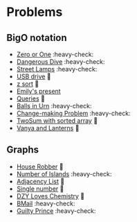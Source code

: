 # Problems

## BigO notation

- [Zero or One](https://vjudge.net/problem/Gym-101473A) :heavy-check:
- [Dangerous Dive](https://vjudge.net/problem/Gym-101473E) :heavy-check:
- [Street Lamps](https://vjudge.net/problem/Gym-100712C) :heavy-check:
- [USB drive](https://vjudge.net/problem/CodeForces-609A) :thinking:
- [z sort](https://vjudge.net/problem/CodeForces-652B) :thinking:
- [Emily's present](https://vjudge.net/problem/CodeForces-609B)
- [Queries](https://vjudge.net/problem/CodeForces-600B) :thinking:
- [Balls in Urn](https://vjudge.net/problem/Gym-101149A) :heavy-check:
- [Change-making Problem](https://vjudge.net/problem/Gym-100488G) :heavy-check:
- [TwoSum with sorted array](https://leetcode.com/problems/two-sum-ii-input-array-is-sorted/) :thinking:
- [Vanya and Lanterns](https://vjudge.net/problem/CodeForces-492B) :thinking:

## Graphs

- [House Robber](https://leetcode.com/problems/house-robber/) :thinking:
- [Number of Islands](https://leetcode.com/problems/number-of-islands/) :heavy-check:
- [Adjacency List](https://vjudge.net/problem/AtCoder-abc276_b) :thinking:
- [Single number](https://leetcode.com/problems/single-number/) :thinking:
- [DZY Loves Chemistry](https://vjudge.net/problem/CodeForces-445B) :thinking:
- [BMail](https://vjudge.net/problem/CodeForces-1057A) :heavy-check:
- [Guilty Prince](https://vjudge.net/problem/LightOJ-1012) :heavy-check:
